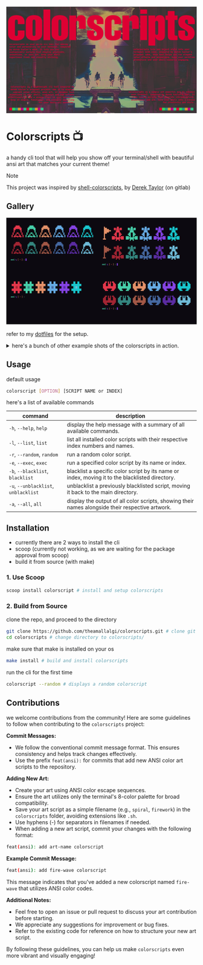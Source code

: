 ![Intro](https://github.com/theamallalgi/colorscripts/blob/main/dependencies/intro.png?raw=true)
# Colorscripts 📺
a handy cli tool that will help you show off your terminal/shell with beautiful ansi art that matches your current theme!

> [!NOTE]
> This project was inspired by [shell-colorscripts](https://gitlab.com/dwt1/shell-color-scripts), by [Derek Taylor](https://gitlab.com/dwt1) (on gitlab)

## Gallery

![example-shot-1](https://github.com/theamallalgi/colorscripts/blob/main/dependencies/shot-1.jpg?raw=true)

refer to my [dotfiles](https://github.com/theamallalgi/dotfiles) for the setup.
<details>
    <summary>here's a bunch of other example shots of the colorscripts in action.</summary>

![example-shot-2](https://github.com/theamallalgi/colorscripts/blob/main/dependencies/shot-2.jpg?raw=true)

![example-shot-3](https://github.com/theamallalgi/colorscripts/blob/main/dependencies/shot-3.jpg?raw=true)
</details>

## Usage

default usage

```bash
colorscript [OPTION] [SCRIPT NAME or INDEX]
```

here's a list of available commands

| **command**                   | **description**                                                                                  |
|-------------------------------|--------------------------------------------------------------------------------------------------|
| `-h`, `--help`, `help`        | display the help message with a summary of all available commands.                              |
| `-l`, `--list`, `list`        | list all installed color scripts with their respective index numbers and names.                 |
| `-r`, `--random`, `random`    | run a random color script.                                                                      |
| `-e`, `--exec`, `exec`        | run a specified color script by its name or index.                                              |
| `-b`, `--blacklist`, `blacklist` | blacklist a specific color script by its name or index, moving it to the blacklisted directory.    |
| `-u`, `--unblacklist`, `unblacklist` | unblacklist a previously blacklisted script, moving it back to the main directory.              |
| `-a`, `--all`, `all`          | display the output of all color scripts, showing their names alongside their respective artwork. |

## Installation

- currently there are 2 ways to install the cli
- scoop (currently not working, as we are waiting for the package approval from scoop)
- build it from source (with make)

### 1. Use Scoop

```bash
scoop install colorscript # install and setup colorscripts
```

### 2. Build from Source

clone the repo, and proceed to the directory
```bash
git clone https://github.com/theamallalgi/colorscripts.git # clone git repo
cd colorscripts # change directory to colorscripts/
```

make sure that make is installed on your os
```sh
make install # build and install colorscripts
```

run the cli for the first time
```sh
colorscript --random # displays a random colorscript
```

## Contributions

we welcome contributions from the community! Here are some guidelines to follow when contributing to the `colorscripts` project:

**Commit Messages:**

* We follow the conventional commit message format. This ensures consistency and helps track changes effectively.
* Use the prefix `feat(ansi):` for commits that add new ANSI color art scripts to the repository.

**Adding New Art:**

* Create your art using ANSI color escape sequences.
* Ensure the art utilizes only the terminal's 8-color palette for broad compatibility.
* Save your art script as a simple filename (e.g., `spiral`, `firework`) in the `colorscripts` folder, avoiding extensions like `.sh`.
* Use hyphens (-) for separators in filenames if needed.
* When adding a new art script, commit your changes with the following format:
```sh
feat(ansi): add art-name colorscript
```

**Example Commit Message:**

```sh
feat(ansi): add fire-wave colorscript
```

This message indicates that you've added a new colorscript named `fire-wave` that utilizes ANSI color codes.

**Additional Notes:**

* Feel free to open an issue or pull request to discuss your art contribution before starting.
* We appreciate any suggestions for improvement or bug fixes.
* Refer to the existing code for reference on how to structure your new art script.

By following these guidelines, you can help us make `colorscripts` even more vibrant and visually engaging!
